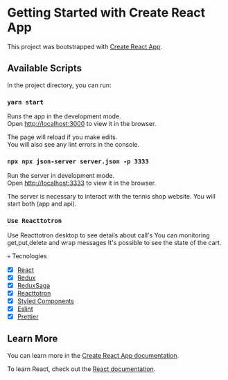 # Getting Started with Create React App

This project was bootstrapped with [Create React App](https://github.com/facebook/create-react-app).

## Available Scripts

In the project directory, you can run:

### `yarn start`

Runs the app in the development mode.\
Open [http://localhost:3000](http://localhost:3000) to view it in the browser.

The page will reload if you make edits.\
You will also see any lint errors in the console.

### ` npx npx json-server server.json -p 3333 `

Run the server in development mode.\
Open [http://localhost:3333](http://localhost:3333) to view it in the browser.

The server is necessary to interact with the tennis shop website.
You will start both (app and api).


### `Use Reacttotron`

Use Reacttotron desktop to see details about call's
You can monitoring get,put,delete and wrap messages
It's possible to see the state of the cart.



:skull: Tecnologies 

- [x] [React](https://pt-br.reactjs.org/) 
- [x] [Redux](https://redux.js.org/)
- [x] [ReduxSaga](https://redux-saga.js.org/)
- [x] [Reacttotron](https://github.com/infinitered/reactotron)
- [x] [Styled Components](https://styled-components.com/)
- [x] [Eslint](https://eslint.org/)
- [x] [Prettier](https://prettier.io/)

## Learn More

You can learn more in the [Create React App documentation](https://facebook.github.io/create-react-app/docs/getting-started).

To learn React, check out the [React documentation](https://reactjs.org/).


